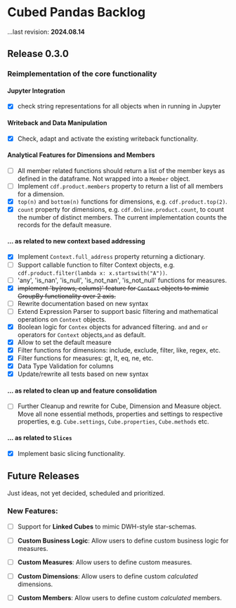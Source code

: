# Cubed Pandas Backlog
...last revision: **2024.08.14**

## Release 0.3.0
### Reimplementation of the core functionality

#### Jupyter Integration
- [x] check string representations for all objects when in running in Jupyter

#### Writeback and Data Manipulation
- [x] Check, adapt and activate the existing writeback functionality.

#### Analytical Features for Dimensions and Members
- [ ] All member related functions should return a list of the member keys as defined in the dataframe. 
      Not wrapped into a `Member` object.
- [ ] Implement `cdf.product.members` property to return a list of all members for a dimension.
- [x] `top(n)` and `bottom(n)` functions for dimensions, e.g. `cdf.product.top(2)`.
- [x] `count` property for dimensions, e.g. `cdf.Online.product.count`, to count the number of distinct members.
      The current implementation counts the records for the default measure.

#### ... as related to new context based addressing
- [x] Implement `Context.full_address` property returning a dictionary. 
- [ ] Support callable function to filter Context objects, e.g. `cdf.product.filter(lambda x: x.startswith("A"))`.
- [ ] 'any', 'is_nan', 'is_null', 'is_not_nan', 'is_not_null' functions for measures.
- [x] ~~implement 'by(rows, colums)' feature for `Context` objects to mimic GroupBy functionality over 2 axis.~~
- [ ] Rewrite documentation based on new syntax
- [ ] Extend Expression Parser to support basic filtering and mathematical operations on `Context` objects.
- [x] Boolean logic for `Contex` objects for advanced filtering. `and` and `or` operators 
      for `Context` objects,`and` as default.
- [x] Allow to set the default measure 
- [x] Filter functions for dimensions: include, exclude, filter, like, regex, etc.
- [x] Filter functions for measures: gt, lt, eq, ne, etc.
- [x] Data Type Validation for columns
- [x] Update/rewrite all tests based on new syntax
 
#### ... as related to clean up and feature consolidation
- [ ] Further Cleanup and rewrite for Cube, Dimension and Measure object.
      Move all none essential methods, properties and settings to respective properties,
      e.g. `Cube.settings`, `Cube.properties`, `Cube.methods` etc.  


#### ... as related to `Slices`
- [x] Implement basic slicing functionality.





## Future Releases

Just ideas, not yet decided, scheduled and prioritized.

### New Features:
- [ ] Support for **Linked Cubes** to mimic DWH-style star-schemas.
- [ ] **Custom Business Logic**: Allow users to define custom business logic for measures.
- [ ] **Custom Measures**: Allow users to define custom measures.
- [ ] **Custom Dimensions**: Allow users to define custom *calculated* dimensions.
- [ ] **Custom Members**: Allow users to define custom *calculated* members.

